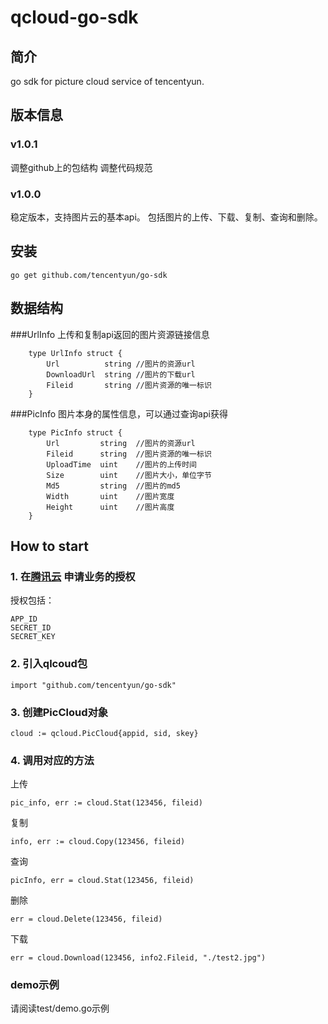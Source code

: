 qcloud-go-sdk
===================================
简介
----------------------------------- 
go sdk for picture cloud service of tencentyun.

版本信息
----------------------------------- 
### v1.0.1
调整github上的包结构
调整代码规范

### v1.0.0
稳定版本，支持图片云的基本api。
包括图片的上传、下载、复制、查询和删除。

安装
----------------------------------- 
		
	go get github.com/tencentyun/go-sdk

数据结构
----------------------------------- 
###UrlInfo
上传和复制api返回的图片资源链接信息
		
		type UrlInfo struct {
			Url          string	//图片的资源url
			DownloadUrl  string	//图片的下载url
			Fileid       string	//图片资源的唯一标识
		}

###PicInfo
图片本身的属性信息，可以通过查询api获得
		
		type PicInfo struct {
			Url         string	//图片的资源url
			Fileid      string	//图片资源的唯一标识
			UploadTime  uint	//图片的上传时间
			Size        uint	//图片大小，单位字节
			Md5         string	//图片的md5
			Width       uint	//图片宽度
			Height      uint	//图片高度
		}

How to start
----------------------------------- 
### 1. 在[腾讯云](http://app.qcloud.com) 申请业务的授权
授权包括：
		
	APP_ID 
	SECRET_ID
	SECRET_KEY

### 2. 引入qlcoud包
		
	import "github.com/tencentyun/go-sdk"

### 3. 创建PicCloud对象
		
	cloud := qcloud.PicCloud{appid, sid, skey}

### 4. 调用对应的方法
上传
		
	pic_info, err := cloud.Stat(123456, fileid)
复制
		
	info, err := cloud.Copy(123456, fileid)
查询
		
	picInfo, err = cloud.Stat(123456, fileid)
删除
		
	err = cloud.Delete(123456, fileid)
下载
		
	err = cloud.Download(123456, info2.Fileid, "./test2.jpg")

### demo示例
请阅读test/demo.go示例
	
